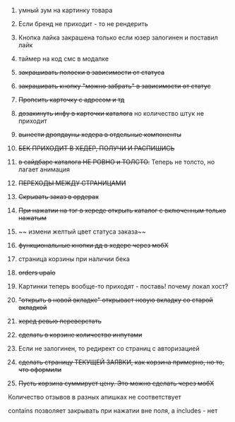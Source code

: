 
1. умный зум на картинку товара
2. Если бренд не приходит - то не рендерить
3. Кнопка лайка закрашена только если юзер залогинен и поставил лайк
4. таймер на код смс в модалке

6. ~~закрашивать полоски в зависимости от статуса~~
7. ~~закрашивать кнопку "можно забрать" в зависимости от статус~~
8. ~~Пропсить карточку с адресом и тд~~
9. ~~дозакинуть инфу в карточки каталога~~ но количество штук не приходит
10. ~~вынести дропдауны хедера в отдельные компоненты~~
11. ~~БЕК ПРИХОДИТ В ХЕДЕР, ПОЛУЧИ И РАСПИШИСЬ~~
12. ~~в сайдбаре каталога НЕ РОВНО и ТОЛСТО.~~ Теперь не толсто, но лагает анимация
13. ~~ПЕРЕХОДЫ МЕЖДУ СТРАНИЦАМИ~~
14. ~~Скрывать заказ в ордерах~~
15. ~~При нажатии на тэг в хереде открыть каталог с включенным только нажатым~~
16. ~~ измени желтый цвет статуса заказа~~
17. ~~функциональные кнопки дд в хедере через мобХ~~
18. страница корзины при наличии бека
19. ~~orders upalo~~
20. Картинки теперь вообще-то приходят - поставь! почему локал хост?
21. ~~"открыть в новой вкладке" открывает новую вкладку со старой вкладкой~~
22. ~~херед ревью переверстать~~
23. ~~сделать в корзине количество инпутами~~
24. Если не залогинен, то редирект со страниц с авторизацией
25. ~~сделать страницу ТЕКУЩЕЙ ЗАЯВКИ, как корзина примерно, но то, что оформили~~
26. ~~Пусть корзина суммирует цену. Это можно сделать через мобХ~~

Количество отзывов в разных апишках не соответствует


contains позволяет закрывать при нажатии вне поля, а includes - нет